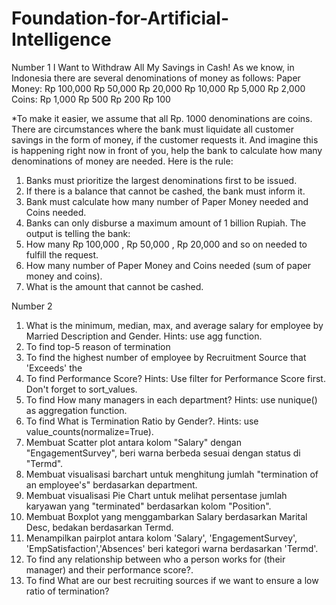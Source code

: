 # Foundation-for-Artificial-Intelligence
Number 1
I Want to Withdraw All My Savings in Cash!
As we know, in Indonesia there are several denominations of money as follows:
Paper Money:
Rp 100,000
Rp 50,000
Rp 20,000
Rp 10,000
Rp 5,000
Rp 2,000
Coins:
Rp 1,000
Rp 500
Rp 200
Rp 100

*To make it easier, we assume that all Rp. 1000 denominations are coins.
There are circumstances where the bank must liquidate all customer savings in the form of money, if the customer requests it.
And imagine this is happening right now in front of you, help the bank to calculate how many denominations of money are needed.
Here is the rule:
1. Banks must prioritize the largest denominations first to be issued.
2. If there is a balance that cannot be cashed, the bank must inform it.
3. Bank must calculate how many number of Paper Money needed and Coins needed.
4. Banks can only disburse a maximum amount of 1 billion Rupiah.
The output is telling the bank:
1. How many Rp 100,000 , Rp 50,000 , Rp 20,000 and so on needed to fulfill the request.
2. How many number of Paper Money and Coins needed (sum of paper money and coins).
3. What is the amount that cannot be cashed.



Number 2
1. What is the minimum, median, max, and average salary for employee by Married Description and Gender. Hints: use agg function.
2. To find top-5 reason of termination
3. To find the highest number of employee by Recruitment Source that 'Exceeds' the
4. To find Performance Score? Hints: Use filter for Performance Score first. Don't forget to sort_values.
5. To find How many managers in each department? Hints: use nunique() as aggregation function.
6. To find What is Termination Ratio by Gender?. Hints: use value_counts(normalize=True).
7. Membuat Scatter plot antara kolom "Salary" dengan "EngagementSurvey", beri warna berbeda sesuai dengan status di "Termd".
8. Membuat visualisasi barchart untuk menghitung jumlah "termination of an employee's" berdasarkan department.
9. Membuat visualisasi Pie Chart untuk melihat persentase jumlah karyawan yang "terminated" berdasarkan kolom "Position".
10. Membuat Boxplot yang menggambarkan Salary berdasarkan Marital Desc, bedakan berdasarkan Termd.
11. Menampilkan pairplot antara kolom 'Salary', 'EngagementSurvey', 'EmpSatisfaction','Absences' beri kategori warna berdasarkan 'Termd'.
12. To find any relationship between who a person works for (their manager) and their performance score?.
13. To find What are our best recruiting sources if we want to ensure a low ratio of termination?
